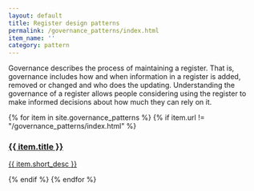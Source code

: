 ```yaml
---
layout: default
title: Register design patterns
permalink: /governance_patterns/index.html
item_name: ''
category: pattern
---
```



Governance describes the process of maintaining a register. That is,
governance includes how and when information in a register is added, removed
or changed and who does the updating. Understanding the governance of a
register allows people considering using the register to make informed
decisions about how much they can rely on it.

<div class="container">
<div class="fukol-grid">

{% for item in site.governance_patterns %}
{% if item.url != "/governance_patterns/index.html" %}
<div class="card odi-{% cycle "purple", "orange", "pink", "light-blue", "red" %}">
<a href="{{ site.baseurl }}{{ item.url }}">
<h3 class="card-header">
{{ item.title }}
</h3>
<div class="card-body">
<p>{{ item.short_desc }}</p>
</div>
</a>
</div>
{% endif %}
{% endfor %}

</div>
</div>
